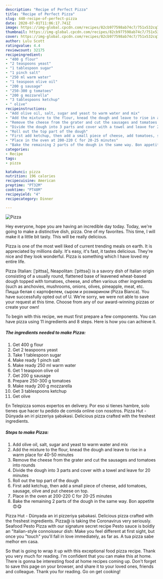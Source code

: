 ```yaml
---
description: "Recipe of Perfect Pizza"
title: "Recipe of Perfect Pizza"
slug: 440-recipe-of-perfect-pizza
date: 2020-07-01T11:06:17.741Z
image: https://img-global.cpcdn.com/recipes/82cb977598ab74c7/751x532cq70/pizza-recipe-main-photo.jpg
thumbnail: https://img-global.cpcdn.com/recipes/82cb977598ab74c7/751x532cq70/pizza-recipe-main-photo.jpg
cover: https://img-global.cpcdn.com/recipes/82cb977598ab74c7/751x532cq70/pizza-recipe-main-photo.jpg
author: Lulu Scott
ratingvalue: 4.4
reviewcount: 32175
recipeingredient:
- "400 g flour"
- "2 teaspoons yeast"
- "1 tablespoon sugar"
- "1 pinch salt"
- "250 ml warm water"
- "1 teaspoon olive oil"
- "200 g sausage"
- "250-300 g tomatoes"
- "200 g mozzarella"
- "3 tablespoons ketchup"
- " olive"
recipeinstructions:
- "Add olive oil, salt, sugar and yeast to warm water and mix"
- "Add the mixture to the flour, knead the dough and leave to rise in a warm place for 40-50 minutes"
- "Remove the cheese from the grater and cut the sausages and tomatoes into rounds"
- "Divide the dough into 3 parts and cover with a towel and leave for 20 minutes"
- "Roll out the top part of the dough"
- "First add ketchup, then add a small piece of cheese, add tomatoes, sausage, olive and put cheese on top."
- "Place in the oven at 200-220 C for 20-25 minutes"
- "Bake the remaining 2 parts of the dough in the same way. Bon appetite😍😋"
categories:
- Recipe
tags:
- pizza

katakunci: pizza 
nutrition: 196 calories
recipecuisine: American
preptime: "PT32M"
cooktime: "PT48M"
recipeyield: "4"
recipecategory: Dinner

---
```



![Pizza](https://img-global.cpcdn.com/recipes/82cb977598ab74c7/751x532cq70/pizza-recipe-main-photo.jpg)

Hey everyone, hope you are having an incredible day today. Today, we're going to make a distinctive dish, pizza. One of my favorites. This time, I will make it a little bit tasty. This will be really delicious.

Pizza is one of the most well liked of current trending meals on earth. It is appreciated by millions daily. It's easy, it's fast, it tastes delicious. They're nice and they look wonderful. Pizza is something which I have loved my entire life.

Pizza (Italian: [ˈpittsa], Neapolitan: [ˈpittsə]) is a savory dish of Italian origin consisting of a usually round, flattened base of leavened wheat-based dough topped with tomatoes, cheese, and often various other ingredients (such as anchovies, mushrooms, onions, olives, pineapple, meat, etc. Пицца белая с картофелем, сыром и розмарином (Pizza Bianca). You have successfully opted out of U. We&#39;re sorry, we were not able to save your request at this time. Choose from any of our award-winning pizzas or create your own!


To begin with this recipe, we must first prepare a few components. You can have pizza using 11 ingredients and 8 steps. Here is how you can achieve it.

<!--inarticleads1-->

##### The ingredients needed to make Pizza:

1. Get 400 g flour
1. Get 2 teaspoons yeast
1. Take 1 tablespoon sugar
1. Make ready 1 pinch salt
1. Make ready 250 ml warm water
1. Get 1 teaspoon olive oil
1. Get 200 g sausage
1. Prepare 250-300 g tomatoes
1. Make ready 200 g mozzarella
1. Get 3 tablespoons ketchup
1. Get  olive


En Telepizza somos expertos en delivery. Por eso si tienes hambre, solo tienes que hacer tu pedido de comida online con nosotros. Pizza Hut - Dünyada ən iri pizzeriya şəbəkəsi. Delicious pizza crafted with the freshest ingredients. 

<!--inarticleads2-->

##### Steps to make Pizza:

1. Add olive oil, salt, sugar and yeast to warm water and mix
1. Add the mixture to the flour, knead the dough and leave to rise in a warm place for 40-50 minutes
1. Remove the cheese from the grater and cut the sausages and tomatoes into rounds
1. Divide the dough into 3 parts and cover with a towel and leave for 20 minutes
1. Roll out the top part of the dough
1. First add ketchup, then add a small piece of cheese, add tomatoes, sausage, olive and put cheese on top.
1. Place in the oven at 200-220 C for 20-25 minutes
1. Bake the remaining 2 parts of the dough in the same way. Bon appetite😍😋


Pizza Hut - Dünyada ən iri pizzeriya şəbəkəsi. Delicious pizza crafted with the freshest ingredients. Pizza@ is taking the Coronavirus very seriously. Seafood Pesto Pizza with our signature secret recipe Pesto sauce is boldly an &#34;Italian-style connoisseur dish: Make you feel different at first sight, but once you &#34;touch&#34; you&#39;ll fall in love immediately, as far as. A tua pizza sabe melhor em casa. 

So that is going to wrap it up with this exceptional food pizza recipe. Thank you very much for reading. I'm confident that you can make this at home. There is gonna be interesting food at home recipes coming up. Don't forget to save this page on your browser, and share it to your loved ones, friends and colleague. Thank you for reading. Go on get cooking!

